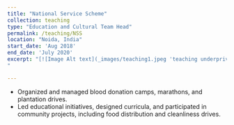 ```yaml
---
title: "National Service Scheme"
collection: teaching
type: "Education and Cultural Team Head"
permalink: /teaching/NSS
location: "Noida, India"
start_date: 'Aug 2018'
end_date: 'July 2020'
excerpt: "[![Image Alt text](_images/teaching1.jpeg 'teaching underprivileged children'))]
"

---
```


  * Organized and managed blood donation camps, marathons, and plantation drives.
  * Led educational initiatives, designed curricula, and participated in community projects, including food distribution and cleanliness drives.


